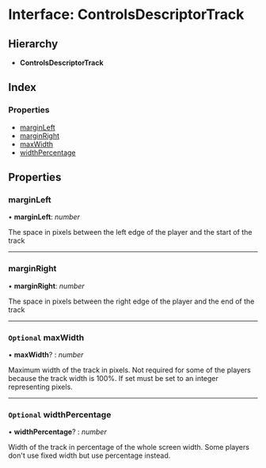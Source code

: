 # Interface: ControlsDescriptorTrack

## Hierarchy

* **ControlsDescriptorTrack**

## Index

### Properties

* [marginLeft](playeradaptor.controlsdescriptortrack.md#marginleft)
* [marginRight](playeradaptor.controlsdescriptortrack.md#marginright)
* [maxWidth](playeradaptor.controlsdescriptortrack.md#optional-maxwidth)
* [widthPercentage](playeradaptor.controlsdescriptortrack.md#optional-widthpercentage)

## Properties

###  marginLeft

• **marginLeft**: *number*

The space in pixels between the left edge of the player and the start of the track

___

###  marginRight

• **marginRight**: *number*

The space in pixels between the right edge of the player and the end of the track

___

### `Optional` maxWidth

• **maxWidth**? : *number*

Maximum width of the track in pixels.
Not required for some of the players because the track width is 100%.
If set must be set to an integer representing pixels.

___

### `Optional` widthPercentage

• **widthPercentage**? : *number*

Width of the track in percentage of the whole screen width.
Some players don't use fixed width but use
percentage instead.
